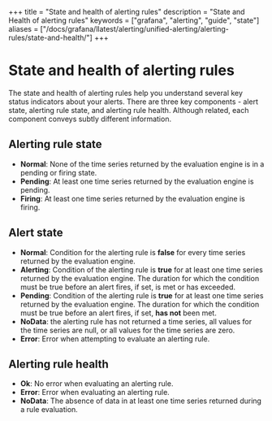 +++
title = "State and health of alerting rules"
description = "State and Health of alerting rules"
keywords = ["grafana", "alerting", "guide", "state"]
aliases = ["/docs/grafana/llatest/alerting/unified-alerting/alerting-rules/state-and-health/"]
+++

# State and health of alerting rules

The state and health of alerting rules help you understand several key status indicators about your alerts. There are three key components - alert state, alerting rule state, and alerting rule health. Although related, each component conveys subtly different information.

## Alerting rule state

- **Normal**: None of the time series returned by the evaluation engine is in a pending or firing state.
- **Pending**: At least one time series returned by the evaluation engine is pending.
- **Firing**: At least one time series returned by the evaluation engine is firing.

## Alert state

- **Normal**: Condition for the alerting rule is **false** for every time series returned by the evaluation engine.
- **Alerting**: Condition of the alerting rule is **true** for at least one time series returned by the evaluation engine. The duration for which the condition must be true before an alert fires, if set, is met or has exceeded.
- **Pending**: Condition of the alerting rule is **true** for at least one time series returned by the evaluation engine. The duration for which the condition must be true before an alert fires, if set, **has not** been met.
- **NoData**: the alerting rule has not returned a time series, all values for the time series are null, or all values for the time series are zero.
- **Error**: Error when attempting to evaluate an alerting rule.

## Alerting rule health

- **Ok**: No error when evaluating an alerting rule.
- **Error**: Error when evaluating an alerting rule.
- **NoData**: The absence of data in at least one time series returned during a rule evaluation.
